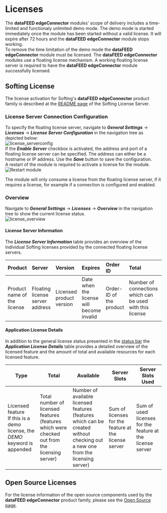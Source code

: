 # Licenses

The **dataFEED edgeConnector** modules' scope of delivery includes a time-limited
and functionaly unlimited demo mode.
The demo mode is started immediately once the module has been started without a
valid license.
It will expire after 72 hours and the **dataFEED edgeConnector** module stops
working.  
To remove the time limitation of the demo mode the **dataFEED edgeConnector**
module must be licensed.
The **dataFEED edgeConnector** modules use a floating license mechanism.
A working floating license server is required to have the
**dataFEED edgeConnector** module successfully licensed.  

## Softing License

The license activation for Softing's **dataFEED edgeConnector** product family is
described at the [README page](Licenses/SoftingLicenseServer/README.md) of the
Softing License Server.

### License Server Connection Configuration

To specify the floating license server, navigate to
***General Settings*** -> ***Licenses*** -> ***License Server Configuration***
in the navigation tree as depicted below:  
![license_serverconfig](../documentation_pics/license_serverconfig.png)  
If the ***Enable Server*** checkbox is activated, the address and port of a
floating
license server can be specified. The address can either be a hostname or IP
address. Use the ***Save*** button to save the configuration.  
A restart of the module is required to activate a license for the module.  
![Restart module](../documentation_pics/restart-application.png)

The module will only consume a license from the floating license server, if it
requires a license, for example if a connection is configured and enabled.  

### Overview

Navigate to ***General Settings*** -> ***Licenses*** -> ***Overview*** in the
navigation tree to show the current license status.<br>
![license_overview](../documentation_pics/license_overview.png)

#### License Server Information

The ***License Server Information*** table provides an overview of the individual
Softing licenses provided by the connected floating license servers.

| Product | Server | Version | Expires | Order ID | Total | Used |
| :------ | :----- | :------ | :------ | :------- | :---- | :--- |
| Product name of the license | Floating license server address | Licensed product version | Date when the license will become invalid | Order-ID of the product | Number of connections which can be used with this license | Number of connections currently using this license |

#### Application License Details

In addition to the general license status presented in the [status bar](#status) the
***Application License Details*** table provides a detailed overview of the licensed
feature and the amount of total and available resources for each licensed feature.  

| Type | Total | Available | Server Slots | Server Slots Used |
| --- | --- | --- | -- | -- |
| Licensed feature<br>If this is a demo license, the *DEMO* keyword is appended | Total number of licensed features (features which were checked out from the licensing server) | Number of available licensed features (features which can be created without checking out a new one from the licensing server) | Sum of licenses for the feature at the license server | Sum of used licenses for the feature at the license server |

## Open Source Licenses

For the license information of the open source components used by the
**dataFEED edgeConnector** product family, please see the [Open Source page](Licenses/OpenSourceLicenses.md).

